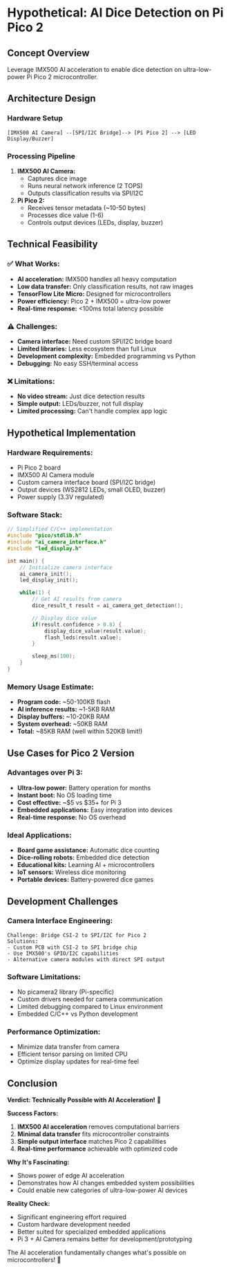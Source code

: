 # Hypothetical: AI Dice Detection on Pi Pico 2

## Concept Overview

Leverage IMX500 AI acceleration to enable dice detection on ultra-low-power Pi Pico 2 microcontroller.

## Architecture Design

### **Hardware Setup**

```
[IMX500 AI Camera] --[SPI/I2C Bridge]--> [Pi Pico 2] --> [LED Display/Buzzer]
```

### **Processing Pipeline**

1. **IMX500 AI Camera:**
   - Captures dice image
   - Runs neural network inference (2 TOPS)
   - Outputs classification results via SPI/I2C
2. **Pi Pico 2:**
   - Receives tensor metadata (~10-50 bytes)
   - Processes dice value (1-6)
   - Controls output devices (LEDs, display, buzzer)

## Technical Feasibility

### **✅ What Works:**

- **AI acceleration:** IMX500 handles all heavy computation
- **Low data transfer:** Only classification results, not raw images
- **TensorFlow Lite Micro:** Designed for microcontrollers
- **Power efficiency:** Pico 2 + IMX500 = ultra-low power
- **Real-time response:** <100ms total latency possible

### **⚠️ Challenges:**

- **Camera interface:** Need custom SPI/I2C bridge board
- **Limited libraries:** Less ecosystem than full Linux
- **Development complexity:** Embedded programming vs Python
- **Debugging:** No easy SSH/terminal access

### **❌ Limitations:**

- **No video stream:** Just dice detection results
- **Simple output:** LEDs/buzzer, not full display
- **Limited processing:** Can't handle complex app logic

## Hypothetical Implementation

### **Hardware Requirements:**

- Pi Pico 2 board
- IMX500 AI Camera module
- Custom camera interface board (SPI/I2C bridge)
- Output devices (WS2812 LEDs, small OLED, buzzer)
- Power supply (3.3V regulated)

### **Software Stack:**

```c
// Simplified C/C++ implementation
#include "pico/stdlib.h"
#include "ai_camera_interface.h"
#include "led_display.h"

int main() {
    // Initialize camera interface
    ai_camera_init();
    led_display_init();

    while(1) {
        // Get AI results from camera
        dice_result_t result = ai_camera_get_detection();

        // Display dice value
        if(result.confidence > 0.8) {
            display_dice_value(result.value);
            flash_leds(result.value);
        }

        sleep_ms(100);
    }
}
```

### **Memory Usage Estimate:**

- **Program code:** ~50-100KB flash
- **AI inference results:** ~1-5KB RAM
- **Display buffers:** ~10-20KB RAM
- **System overhead:** ~50KB RAM
- **Total:** ~85KB RAM (well within 520KB limit!)

## Use Cases for Pico 2 Version

### **Advantages over Pi 3:**

- **Ultra-low power:** Battery operation for months
- **Instant boot:** No OS loading time
- **Cost effective:** ~$5 vs $35+ for Pi 3
- **Embedded applications:** Easy integration into devices
- **Real-time response:** No OS overhead

### **Ideal Applications:**

- **Board game assistance:** Automatic dice counting
- **Dice-rolling robots:** Embedded dice detection
- **Educational kits:** Learning AI + microcontrollers
- **IoT sensors:** Wireless dice monitoring
- **Portable devices:** Battery-powered dice games

## Development Challenges

### **Camera Interface Engineering:**

```
Challenge: Bridge CSI-2 to SPI/I2C for Pico 2
Solutions:
- Custom PCB with CSI-2 to SPI bridge chip
- Use IMX500's GPIO/I2C capabilities
- Alternative camera modules with direct SPI output
```

### **Software Limitations:**

- No picamera2 library (Pi-specific)
- Custom drivers needed for camera communication
- Limited debugging compared to Linux environment
- Embedded C/C++ vs Python development

### **Performance Optimization:**

- Minimize data transfer from camera
- Efficient tensor parsing on limited CPU
- Optimize display updates for real-time feel

## Conclusion

**Verdict: Technically Possible with AI Acceleration!** 🎯

**Success Factors:**

1. **IMX500 AI acceleration** removes computational barriers
2. **Minimal data transfer** fits microcontroller constraints
3. **Simple output interface** matches Pico 2 capabilities
4. **Real-time performance** achievable with optimized code

**Why It's Fascinating:**

- Shows power of edge AI acceleration
- Demonstrates how AI changes embedded system possibilities
- Could enable new categories of ultra-low-power AI devices

**Reality Check:**

- Significant engineering effort required
- Custom hardware development needed
- Better suited for specialized embedded applications
- Pi 3 + AI Camera remains better for development/prototyping

The AI acceleration fundamentally changes what's possible on microcontrollers! 🚀
